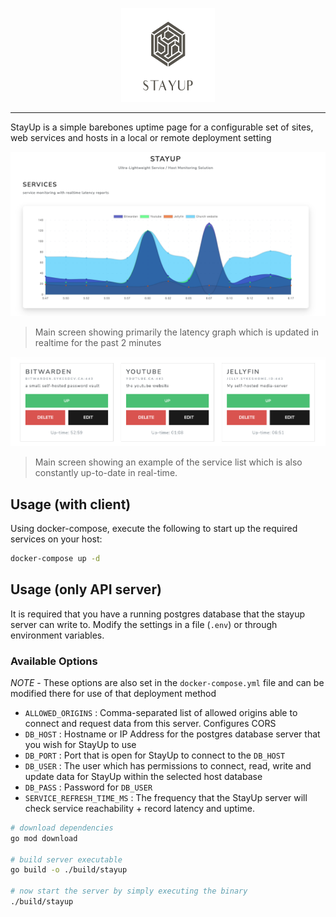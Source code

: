 <p align="center">
  <img src=".github/media/logo.png" width="150px" height="150px" alt="StayUp Logo"/>
  
  <hr/>
</p>

StayUp is a simple barebones uptime page for a configurable set of sites, web services and hosts in a local or remote deployment setting

<p align="center">
  <img src=".github/media/main-screen.png" alt="StayUp Logo"/>
</p>

> Main screen showing primarily the latency graph which is updated in realtime for the past 2 minutes

<p align="center">
  <img src=".github/media/service-list.png" alt="StayUp Logo"/>
</p>

> Main screen showing an example of the service list which is also constantly up-to-date in real-time.

## Usage (with client)

Using docker-compose, execute the following to start up the required services on your host:

```bash
docker-compose up -d
```

## Usage (only API server)

It is required that you have a running postgres database that the stayup server can write to. Modify the settings in a file (`.env`) or through environment variables.

### Available Options

*NOTE* - These options are also set in the `docker-compose.yml` file and can be modified there for use of that deployment method

- `ALLOWED_ORIGINS` : Comma-separated list of allowed origins able to connect and request data from this server. Configures CORS
- `DB_HOST` : Hostname or IP Address for the postgres database server that you wish for StayUp to use
- `DB_PORT` : Port that is open for StayUp to connect to the `DB_HOST`
- `DB_USER` : The user which has permissions to connect, read, write and update data for StayUp within the selected host database
- `DB_PASS` : Password for `DB_USER`
- `SERVICE_REFRESH_TIME_MS` : The frequency that the StayUp server will check service reachability + record latency and uptime.

```bash
# download dependencies
go mod download

# build server executable
go build -o ./build/stayup

# now start the server by simply executing the binary
./build/stayup
```